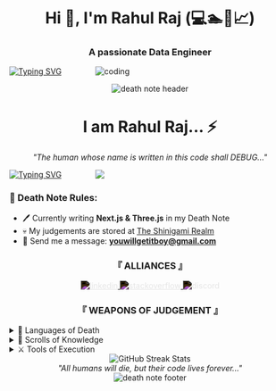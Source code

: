 <h1 align="center">Hi 👋, I'm Rahul Raj (💻🏊🏹📈) </h1>
<h3 align="center">A passionate Data Engineer </h3>

<img align="right" src="https://i.postimg.cc/66hXhDZ3/5f988079-b907-453f-b74b-ad8b43d5c3d9.gif' border='0' alt='5f988079-b907-453f-b74b-ad8b43d5c3d9'" alt="coding" width="350">

<a href="https://git.io/typing-svg"><img src="https://readme-typing-svg.demolab.com?font=Roboto+Mono&weight=600&pause=1000&color=0999E8&background=7AFF8100&center=true&vCenter=true&width=435&lines=Nice+to+%22e-see%22+you+here!;I'm+a+Full-Stack+Developer;A+Learner+Explorer+Adventurous+Nomad...." alt="Typing SVG" /></a>
<div align="center">
  <img src="https://i.imgur.com/XJulTqf.gif" width="800" height="200" alt="death note header">
</div>

<h1 align="center">I am Rahul Raj... ⚡️</h1>

<p align="center">
  <em>"The human whose name is written in this code shall DEBUG..."</em>
</p>

<div align="center">
  <img src="https://i.postimg.cc/66hXhDZ3/5f988079-b907-453f-b74b-ad8b43d5c3d9.gif" width="350" align="right">
</div>

<a href="https://git.io/typing-svg"><img src="https://readme-typing-svg.demolab.com?font=Death+Note&size=25&duration=3000&pause=1000&color=FF0000&background=000000&center=true&vCenter=true&width=435&lines=Kira+of+Data+Engineering;The+Code+Shinigami;I+Take+A+Byte...And+DEBUG+IT!" alt="Typing SVG" /></a>

### 📓 Death Note Rules:
- 🖊️ Currently writing **Next.js & Three.js** in my Death Note
- 💀 My judgements are stored at [The Shinigami Realm](https://github.com/Theglassofdata)
- 🍎 Send me a message: **youwillgetitboy@gmail.com**

<h3 align="center">『 ALLIANCES 』</h3>
<p align="center">
  <a href="https://www.linkedin.com/in/your-profile/" target="_blank">
    <img src="https://raw.githubusercontent.com/maurodesouza/profile-readme-generator/master/src/assets/icons/social/linkedin/default.svg" width="43" height="37" alt="linkedin" style="filter: invert(1);" />
  </a>
  <a href="https://stackoverflow.com/users/23191506" target="_blank">
    <img src="https://raw.githubusercontent.com/maurodesouza/profile-readme-generator/master/src/assets/icons/social/stackoverflow/default.svg" width="43" height="37" alt="stackoverflow" style="filter: invert(1);" />
  </a>
  <img src="https://raw.githubusercontent.com/maurodesouza/profile-readme-generator/master/src/assets/icons/social/discord/default.svg" width="43" height="37" alt="discord" style="filter: invert(1);" />
</p>

<h3 align="center">『 WEAPONS OF JUDGEMENT 』</h3>

<details>
<summary>🔮 Languages of Death</summary>
<p align="left">
  <img src="https://raw.githubusercontent.com/devicons/devicon/master/icons/python/python-original.svg" alt="python" width="40"/>
  <img src="https://raw.githubusercontent.com/devicons/devicon/master/icons/javascript/javascript-original.svg" alt="javascript" width="40"/>
  <!-- Add other language icons -->
</p>
</details>

<details>
<summary>📜 Scrolls of Knowledge</summary>
<p align="left">
  <img src="https://raw.githubusercontent.com/devicons/devicon/master/icons/react/react-original.svg" alt="react" width="40"/>
  <img src="https://raw.githubusercontent.com/devicons/devicon/master/icons/nodejs/nodejs-original.svg" alt="nodejs" width="40"/>
  <!-- Add framework icons -->
</p>
</details>

<details>
<summary>⚔️ Tools of Execution</summary>
<p align="left">
  <img src="https://skillicons.dev/icons?i=aws" height="40" alt="aws"/>
  <img src="https://www.vectorlogo.zone/logos/docker/docker-icon.svg" alt="docker" width="40"/>
  <!-- Add tool icons -->
</p>
</details>

<div align="center">
  <img src="https://github-readme-streak-stats.herokuapp.com/?user=Theglassofdata&theme=dark&hide_border=true&background=000000&stroke=FF0000&ring=FF0000&fire=FF0000&currStreakNum=FFFFFF&sideNums=FF0000&currStreakLabel=FF0000&sideLabels=FF0000&dates=FFFFFF" alt="GitHub Streak Stats"/>
</div>

<div align="center">
  <em>"All humans will die, but their code lives forever..."</em>
</div>

<!-- Add a Death Note style footer image -->
<div align="center">
  <img src="https://i.imgur.com/7cJWKYF.gif" width="800" height="100" alt="death note footer">
</div>
